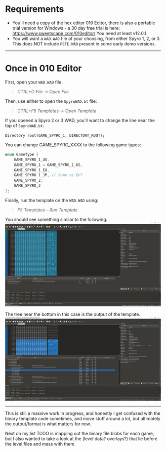 # Requirements 
- You'll need a copy of the hex editor 010 Editor, there is also a portable trial version for Windows - a 30 day free trial is here: https://www.sweetscape.com/010editor/
You need at least v12.0.1.
- You will want a `WAD.WAD` file of your choosing, from either Spyro 1, 2, or 3. This does NOT include `PETE.WAD` present in some early demo versions.
------
# Once in 010 Editor
First, open your `WAD.WAD` file:
>*CTRL+O*
*File -> Open File*

Then, use either to open the `SpyroWAD.bt` file:
>*CTRL+F5*
*Templates -> Open Template*

If you opened a Spyro 2 or 3 WAD, you'll want to change the line near the top of `SpyroWAD.bt`:

`Directory root(GAME_SPYRO_1, DIRECTORY_ROOT);`

You can change GAME_SPYRO_XXXX to the following game types:
```C
enum GameType {
	GAME_SPYRO_1_US,
	GAME_SPYRO_1 = GAME_SPYRO_1_US,
	GAME_SPYRO_1_EU,
	GAME_SPYRO_1_JP, // Same as EU?
	GAME_SPYRO_2,
	GAME_SPYRO_3
};
```

Finally, run the template on the `WAD.WAD` using:
>*F5*
>*Templates - Run Template*

You should see something similar to the following:
![View of the WAD file root, with template output displayed in a tree near the bottom](ref/0.png)

The tree near the bottom in this case is the output of the template.
![A better view of the template's tree output, with a sublevel binary blob file selected](ref/1.png)

-------
This is still a massive work in progress, and honestly I get confused with the binary template code sometimes, and move stuff around a lot, but ultimately the output/format is what matters for now.

Next on my list TODO is mapping out the binary file blobs for each game, but I also wanted to take a look at the (level data? overlays?) that lie before the level files and mess with them.